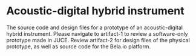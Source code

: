 # Acoustic-digital hybrid instrument

The source code and design files for a prototype of an acoustic-digital hybrid instrument.
Please navigate to artifact-1 to review a software-only prototype made in JUCE. Review artifact-2 for design files of the physical prototype, as well as source code for the Bela.io platform.
